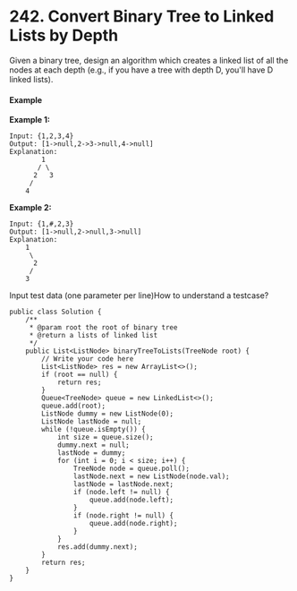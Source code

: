 # 242. Convert Binary Tree to Linked Lists by Depth

Given a binary tree, design an algorithm which creates a linked list of all the nodes at each depth \(e.g., if you have a tree with depth D, you'll have D linked lists\).

#### Example

**Example 1:**

```text
Input: {1,2,3,4}
Output: [1->null,2->3->null,4->null]
Explanation: 
        1
       / \
      2   3
     /
    4
```

**Example 2:**

```text
Input: {1,#,2,3}
Output: [1->null,2->null,3->null]
Explanation: 
    1
     \
      2
     /
    3
```

Input test data \(one parameter per line\)How to understand a testcase?  


```text
public class Solution {
    /**
     * @param root the root of binary tree
     * @return a lists of linked list
     */
    public List<ListNode> binaryTreeToLists(TreeNode root) {
        // Write your code here
        List<ListNode> res = new ArrayList<>();
        if (root == null) {
            return res;
        }
        Queue<TreeNode> queue = new LinkedList<>();
        queue.add(root);
        ListNode dummy = new ListNode(0);
        ListNode lastNode = null;
        while (!queue.isEmpty()) {
            int size = queue.size();
            dummy.next = null;
            lastNode = dummy;
            for (int i = 0; i < size; i++) {
                TreeNode node = queue.poll();
                lastNode.next = new ListNode(node.val);
                lastNode = lastNode.next;
                if (node.left != null) {
                    queue.add(node.left);
                }
                if (node.right != null) {
                    queue.add(node.right);
                }
            }
            res.add(dummy.next);
        }
        return res;
    }
}
```

